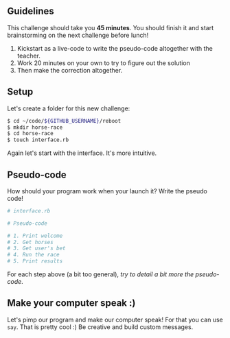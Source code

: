 ## Guidelines

This challenge should take you **45 minutes**. You should finish it and start brainstorming on the next challenge before lunch!

1. Kickstart as a live-code to write the pseudo-code altogether with the teacher.
2. Work 20 minutes on your own to try to figure out the solution
3. Then make the correction altogether.

## Setup

Let's create a folder for this new challenge:

```bash
$ cd ~/code/${GITHUB_USERNAME}/reboot
$ mkdir horse-race
$ cd horse-race
$ touch interface.rb
```

Again let's start with the interface. It's more intuitive.

## Pseudo-code

How should your program work when your launch it? Write the pseudo code!


```ruby
# interface.rb

# Pseudo-code

# 1. Print welcome
# 2. Get horses
# 3. Get user's bet
# 4. Run the race
# 5. Print results
```

For each step above (a bit too general), *try to detail a bit more the pseudo-code*.


## Make your computer speak :)

Let's pimp our program and make our computer speak! For that you can use `say`. That is pretty cool :) Be creative and build custom messages.
